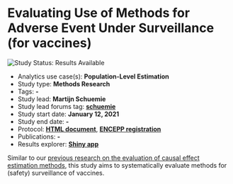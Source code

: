 Evaluating Use of Methods for Adverse Event Under Surveillance (for vaccines)
=============================================================================

<img src="https://img.shields.io/badge/Study%20Status-Results%20Available-yellow.svg" alt="Study Status: Results Available">

- Analytics use case(s): **Population-Level Estimation**
- Study type: **Methods Research**
- Tags: **-**
- Study lead: **Martijn Schuemie**
- Study lead forums tag: **[schuemie](https://forums.ohdsi.org/u/schuemie)**
- Study start date: **January 12, 2021**
- Study end date: **-**
- Protocol: **[HTML document](https://ohdsi-studies.github.io/Eumaeus/Protocol.html)**, **[ENCEPP registration](http://www.encepp.eu/encepp/viewResource.htm?id=40341)**
- Publications: **-**
- Results explorer: **[Shiny app](https://data.ohdsi.org/Eumaeus/)**

Similar to our [previous research on the evaluation of causal effect estimation methods](https://doi.org/10.1162/99608f92.147cc28e), this study aims to systematically evaluate methods for (safety) surveillance of vaccines.
